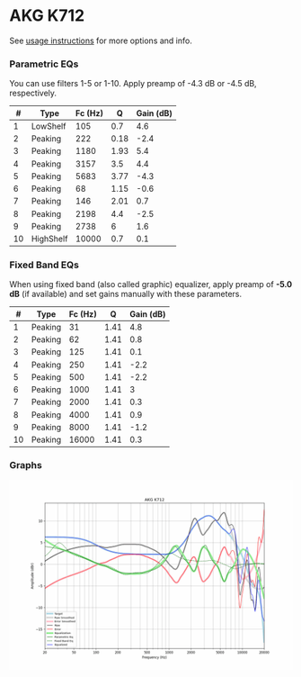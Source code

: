 # AKG K712
See [usage instructions](https://github.com/jaakkopasanen/AutoEq#usage) for more options and info.

### Parametric EQs
You can use filters 1-5 or 1-10. Apply preamp of -4.3 dB or -4.5 dB, respectively.

|   # | Type      |   Fc (Hz) |    Q |   Gain (dB) |
|-----|-----------|-----------|------|-------------|
|   1 | LowShelf  |       105 | 0.7  |         4.6 |
|   2 | Peaking   |       222 | 0.18 |        -2.4 |
|   3 | Peaking   |      1180 | 1.93 |         5.4 |
|   4 | Peaking   |      3157 | 3.5  |         4.4 |
|   5 | Peaking   |      5683 | 3.77 |        -4.3 |
|   6 | Peaking   |        68 | 1.15 |        -0.6 |
|   7 | Peaking   |       146 | 2.01 |         0.7 |
|   8 | Peaking   |      2198 | 4.4  |        -2.5 |
|   9 | Peaking   |      2738 | 6    |         1.6 |
|  10 | HighShelf |     10000 | 0.7  |         0.1 |

### Fixed Band EQs
When using fixed band (also called graphic) equalizer, apply preamp of **-5.0 dB** (if available) and set gains manually with these parameters.

|   # | Type    |   Fc (Hz) |    Q |   Gain (dB) |
|-----|---------|-----------|------|-------------|
|   1 | Peaking |        31 | 1.41 |         4.8 |
|   2 | Peaking |        62 | 1.41 |         0.8 |
|   3 | Peaking |       125 | 1.41 |         0.1 |
|   4 | Peaking |       250 | 1.41 |        -2.2 |
|   5 | Peaking |       500 | 1.41 |        -2.2 |
|   6 | Peaking |      1000 | 1.41 |         3   |
|   7 | Peaking |      2000 | 1.41 |         0.3 |
|   8 | Peaking |      4000 | 1.41 |         0.9 |
|   9 | Peaking |      8000 | 1.41 |        -1.2 |
|  10 | Peaking |     16000 | 1.41 |         0.3 |

### Graphs
![](./AKG%20K712.png)
